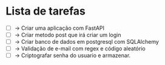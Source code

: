 # Lista de tarefas

- [ ] -> Criar uma aplicação com FastAPI
- [ ] -> Criar metodo post que irá criar um login
- [ ] -> Criar banco de dados em postgresql com SQLAlchemy
- [ ] -> Validação de e-mail com regex e código aleatório
- [ ] -> Criptografar senha do usuario e armazenar.